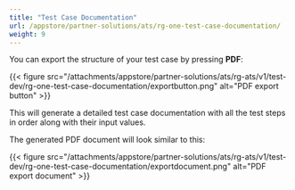 ```yaml
---
title: "Test Case Documentation"
url: /appstore/partner-solutions/ats/rg-one-test-case-documentation/
weight: 9
---
```


You can export the structure of your test case by pressing **PDF**:

{{< figure src="/attachments/appstore/partner-solutions/ats/rg-ats/v1/test-dev/rg-one-test-case-documentation/exportbutton.png" alt="PDF export button" >}}

This will generate a detailed test case documentation with all the test steps in order along with their input values.

The generated PDF document will look similar to this:

{{< figure src="/attachments/appstore/partner-solutions/ats/rg-ats/v1/test-dev/rg-one-test-case-documentation/exportdocument.png" alt="PDF export document" >}}
